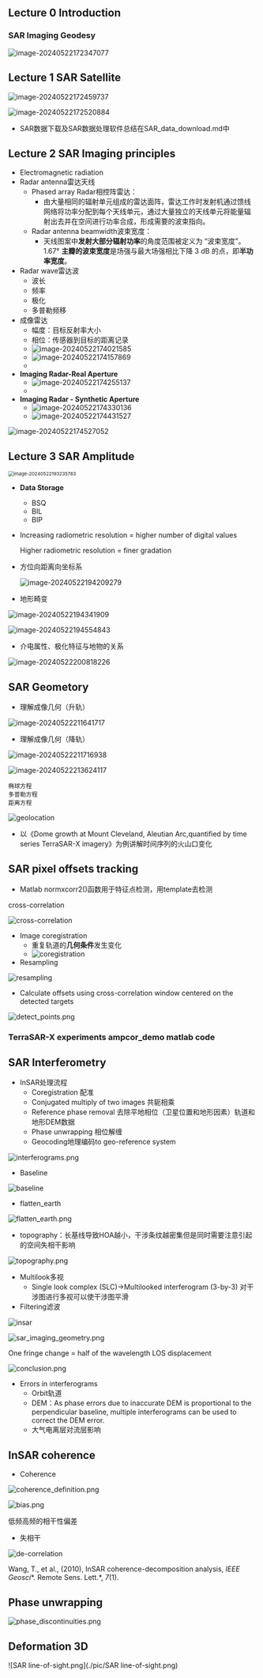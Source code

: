 ## Lecture 0 Introduction

### SAR Imaging Geodesy 

![image-20240522172347077](./pic/image-20240522172347077.png)





## Lecture 1 SAR Satellite

![image-20240522172459737](./pic/image-20240522172459737.png)



![image-20240522172520884](./pic/image-20240522172520884.png)

- SAR数据下载及SAR数据处理软件总结在SAR_data_download.md中

## Lecture 2 SAR Imaging principles

- Electromagnetic radiation
- Radar antenna雷达天线
  - Phased array Radar相控阵雷达：
    - 由大量相同的辐射单元组成的雷达面阵，雷达工作时发射机通过馈线网络将功率分配到每个天线单元，通过大量独立的天线单元将能量辐射出去并在空间进行功率合成，形成需要的波束指向。
  - Radar antenna beamwidth波束宽度：
    - 天线图案中**发射大部分辐射功率**的角度范围被定义为 “波束宽度”。1.67°
      **主瓣的波束宽度**是场强与最大场强相比下降 3 dB 的点，即**半功率宽度**。
- Radar wave雷达波
  - 波长
  - 频率
  - 极化
  - 多普勒频移
- 成像雷达
  - 幅度：目标反射率大小
  - 相位：传感器到目标的距离记录
  - ![image-20240522174021585](./pic/image-20240522174021585.png)
  - ![image-20240522174157869](./pic/image-20240522174157869.png)
  - 
- **Imaging Radar-Real Aperture**
  - ![image-20240522174255137](./pic/image-20240522174255137.png)
  - 
- **Imaging Radar - Synthetic Aperture**
  - ![image-20240522174330136](./pic/image-20240522174330136.png)
  - ![image-20240522174431527](./pic/image-20240522174431527.png)

![image-20240522174527052](./pic/image-20240522174527052.png)



## Lecture 3 SAR Amplitude

<img src="./pic/image-20240522193235783.png" alt="image-20240522193235783" style="zoom:67%;" />

- **Data Storage**

  - BSQ
  - BIL
  - BIP

- Increasing radiometric resolution = higher number of digital values

  Higher radiometric resolution = finer gradation

- 方位向距离向坐标系

  ![image-20240522194209279](./pic/image-20240522194209279.png)

  

  

- 地形畸变

![image-20240522194341909](./pic/image-20240522194341909.png)



![image-20240522194554843](./pic/image-20240522194554843.png)



- 介电属性、极化特征与地物的关系

![image-20240522200818226](./pic/image-20240522200818226.png)

## SAR Geometory

- 理解成像几何（升轨）

![image-20240522211641717](./pic/image-20240522211641717.png)

- 理解成像几何（降轨）

![image-20240522211716938](./pic/image-20240522211716938.png)

![image-20240522213624117](./pic/image-20240522213624117.png)



```
椭球方程
多普勒方程
距离方程
```

![geolocation](./pic/geolocation.png)



- 以《Dome growth at Mount Cleveland, Aleutian Arc,quantiﬁed by time series TerraSAR-X imagery》为例讲解时间序列的火山口变化



## SAR pixel offsets tracking

- Matlab normxcorr2()函数用于特征点检测，用template去检测

cross-correlation

![cross-correlation](./pic/cross-correlation.png)

- Image coregistration
  - 重复轨道的**几何条件**发生变化
  - ![coregistration](./pic/coregistration.png)
- Resampling

![resampling](./pic/resampling.png)

- Calculate offsets using cross-correlation window centered on the detected targets

![detect_points.png](./pic/detect_points.png)

### TerraSAR-X experiments ampcor_demo matlab code

## SAR Interferometry

- InSAR处理流程
  - Coregistration 配准
  - Conjugated multiply of two images 共轭相乘
  - Reference phase removal 去除平地相位（卫星位置和地形因素）轨道和地形DEM数据
  - Phase unwrapping 相位解缠
  - Geocoding地理编码to geo-reference system

![interferograms.png](./pic/interferograms.png)

- Baseline

![baseline](./pic/baseline.png)

- flatten_earth

![flatten_earth.png](./pic/flatten_earth.png)

- topography：长基线导致HOA越小，干涉条纹越密集但是同时需要注意引起的空间失相干影响

![topography.png](./pic/topography.png)

- Multilook多视
  - Single look complex (SLC)->Multilooked interferogram (3-by-3) 对干涉图进行多视可以使干涉图平滑
- Filtering滤波

![insar](./pic/insar.png)

![sar_imaging_geometry.png](./pic/sar_imaging_geometry.png)

One fringe change = half of the wavelength LOS displacement

![conclusion.png](./pic/conclusion.png)

- Errors in interferograms
  - Orbit轨道
  - DEM：As phase errors due to inaccurate DEM is proportional to the perpendicular baseline, multiple interferograms can be used to correct the DEM error.
  - 大气电离层对流层影响



## InSAR coherence

- Coherence

![coherence_definition.png](./pic/coherence_definition.png)

![bias.png](./pic/bias.png)

低频高频的相干性偏差

- 失相干

![de-correlation](./pic/de-correlation.png)

Wang, T., et al., (2010), InSAR coherence-decomposition analysis, *IEEE* *Geosci**. Remote Sens. Lett.*, *7*(1).



## Phase unwrapping

![phase_discontinuities.png](./pic/phase_discontinuities.png)

## Deformation 3D

![SAR line-of-sight.png](./pic/SAR line-of-sight.png)

